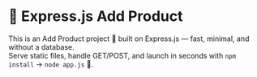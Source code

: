 # 🚀 Express.js Add Product  

This is an Add Product project 🛒 built on Express.js — fast, minimal, and without a database.  
Serve static files, handle GET/POST, and launch in seconds with `npm install` → `node app.js` 🚀.  
